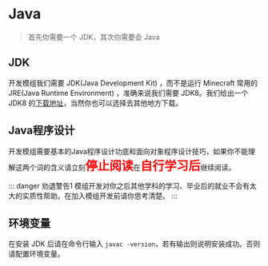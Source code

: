 # Java

> 首先你需要一个 JDK，其次你需要会 Java

## JDK

开发模组我们需要 JDK(Java Development Kit) ，而不是运行 Minecraft 常用的 JRE(Java Runtime Environment) ，准确来说我们需要 JDK8。我们给出一个 JDK8 的[下载地址](https://adoptopenjdk.net/?variant=openjdk8&jvmVariant=hotspot)，当然你也可以选择去其他地方下载。

## Java程序设计

开发模组需要基本的Java程序设计功底和面向对象程序设计技巧，如果你不能理解这两个词的含义请立刻<font size="5" color="red">**停止阅读**</font>在<font size="5" color="red">**自行学习后**</font>继续阅读。

::: danger 劝退警告1
模组开发对你之后其他学科的学习、毕业后的就业不会有太大的实质性帮助。在加入模组开发前请你思考清楚。
:::

## 环境变量

在安装 JDK 后请在命令行输入 `javac -version`，若有输出则说明安装成功。否则请配置环境变量。